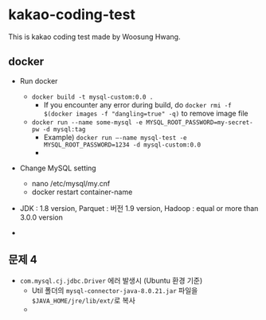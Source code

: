 # kakao-coding-test
This is kakao coding test made by Woosung Hwang.

## docker
* Run docker
	* `docker build -t mysql-custom:0.0 .`
	  * If you encounter any error during build, do
	    `docker rmi -f $(docker images -f "dangling=true" -q)`
	    to remove <none> image file
	* `docker run --name some-mysql -e MYSQL_ROOT_PASSWORD=my-secret-pw -d mysql:tag`
	  * Example) `docker run –-name mysql-test -e MYSQL_ROOT_PASSWORD=1234 -d mysql-custom:0.0`
	  * 
* Change MySQL setting
  * nano /etc/mysql/my.cnf
  * docker restart container-name
* JDK : 1.8 version, Parquet : 버전 1.9 version, Hadoop : equal or more than 3.0.0 version 

* 

## 문제 4

* `com.mysql.cj.jdbc.Driver` 에러 발생시 (Ubuntu 환경 기준)
  * Util 폴더의  `mysql-connector-java-8.0.21.jar` 파일을 `$JAVA_HOME/jre/lib/ext/`로 복사
  * 